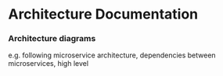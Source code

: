 # Architecture Documentation

### Architecture diagrams

e.g. following microservice architecture, dependencies between microservices, high level


